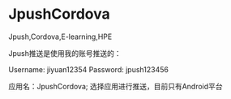 # JpushCordova
Jpush,Cordova,E-learning,HPE



Jpush推送是使用我的账号推送的：

Username:
jiyuan12354
Password:
jpush123456

应用名：JpushCordova;
选择应用进行推送，目前只有Android平台
